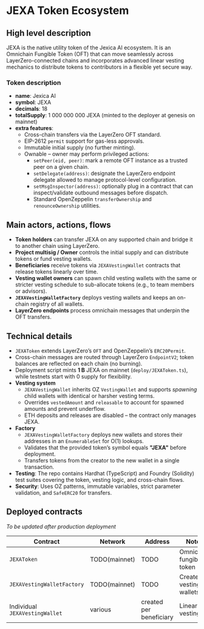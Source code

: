 # JEXA Token Ecosystem

## High level description

JEXA is the native utility token of the Jexica AI ecosystem. It is an Omnichain Fungible Token (OFT) that can move seamlessly across LayerZero-connected chains and incorporates advanced linear vesting mechanics to distribute tokens to contributors in a flexible yet secure way.

### Token description

* **name**: Jexica AI
* **symbol**: JEXA
* **decimals**: 18
* **totalSupply**: 1 000 000 000 JEXA (minted to the deployer at genesis on mainnet)
* **extra features**:
  * Cross-chain transfers via the LayerZero OFT standard.
  * EIP-2612 `permit` support for gas-less approvals.
  * Immutable initial supply (no further minting).
  * Ownable – owner may perform privileged actions:
    * `setPeer(eid, peer)`: mark a remote OFT instance as a trusted peer on a given chain.
    * `setDelegate(address)`: designate the LayerZero endpoint delegate allowed to manage protocol-level configuration.
    * `setMsgInspector(address)`: optionally plug in a contract that can inspect/validate outbound messages before dispatch.
    * Standard OpenZeppelin `transferOwnership` and `renounceOwnership` utilities.

## Main actors, actions, flows

* **Token holders** can transfer JEXA on any supported chain and bridge it to another chain using LayerZero.
* **Project multisig / Owner** controls the initial supply and can distribute tokens or fund vesting wallets.
* **Beneficiaries** receive tokens via `JEXAVestingWallet` contracts that release tokens linearly over time.
* **Vesting wallet owners** can spawn child vesting wallets with the same or stricter vesting schedule to sub-allocate tokens (e.g., to team members or advisors).
* **`JEXAVestingWalletFactory`** deploys vesting wallets and keeps an on-chain registry of all wallets.
* **LayerZero endpoints** process omnichain messages that underpin the OFT transfers.

## Technical details

* `JEXAToken` extends LayerZero’s `OFT` and OpenZeppelin’s `ERC20Permit`.
* Cross-chain messages are routed through LayerZero `EndpointV2`; token balances are reflected on each chain (no burning).
* Deployment script mints **1 B** JEXA on mainnet (`deploy/JEXAToken.ts`), while testnets start with 0 supply for flexibility.
* **Vesting system**
  * `JEXAVestingWallet` inherits OZ `VestingWallet` and supports *spawning* child wallets with identical or harsher vesting terms.
  * Overrides `vestedAmount` and `releasable` to account for spawned amounts and prevent underflow.
  * ETH deposits and releases are disabled – the contract only manages JEXA.
* **Factory**
  * `JEXAVestingWalletFactory` deploys new wallets and stores their addresses in an `EnumerableSet` for O(1) lookups.
  * Validates that the provided token’s symbol equals **"JEXA"** before deployment.
  * Transfers tokens from the creator to the new wallet in a single transaction.
* **Testing**: The repo contains Hardhat (TypeScript) and Foundry (Solidity) test suites covering the token, vesting logic, and cross-chain flows.
* **Security**: Uses OZ patterns, immutable variables, strict parameter validation, and `SafeERC20` for transfers.

## Deployed contracts

_To be updated after production deployment_

| Contract | Network | Address | Notes |
|----------|---------|---------|-------|
| `JEXAToken` | TODO(mainnet) | TODO | Omnichain fungible token |
| `JEXAVestingWalletFactory` | TODO(mainnet) | TODO | Creates vesting wallets |
| Individual `JEXAVestingWallet` | various | created per beneficiary | Linear vesting |
